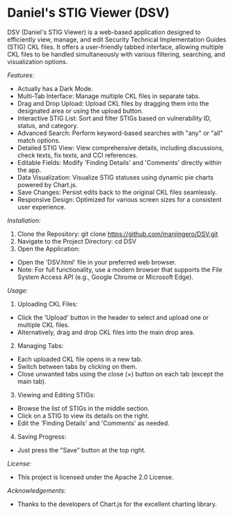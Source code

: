 # Daniel's STIG Viewer (DSV)
 DSV (Daniel's STIG Viewer) is a web-based application designed to efficiently view, manage, and edit Security Technical Implementation Guides (STIG) CKL files. It offers a user-friendly tabbed interface, allowing multiple CKL files to be handled simultaneously with various filtering, searching, and visualization options.
 
*Features:*
- Actually has a Dark Mode.
- Multi-Tab Interface: Manage multiple CKL files in separate tabs.
- Drag and Drop Upload: Upload CKL files by dragging them into the designated area or using the upload button.
- Interactive STIG List: Sort and filter STIGs based on vulnerability ID, status, and category.
- Advanced Search: Perform keyword-based searches with "any" or "all" match options.
- Detailed STIG View: View comprehensive details, including discussions, check texts, fix texts, and CCI references.
- Editable Fields: Modify 'Finding Details' and 'Comments' directly within the app.
- Data Visualization: Visualize STIG statuses using dynamic pie charts powered by Chart.js.
- Save Changes: Persist edits back to the original CKL files seamlessly.
- Responsive Design: Optimized for various screen sizes for a consistent user experience.

 *Installation:*
 1. Clone the Repository:
   git clone https://github.com/manjingero/DSV.git
 2. Navigate to the Project Directory:
   cd DSV
 3. Open the Application:
   - Open the 'DSV.html' file in your preferred web browser.
   - Note: For full functionality, use a modern browser that supports the File System Access API (e.g., Google Chrome or Microsoft Edge).

*Usage:*
 1. Uploading CKL Files:
   - Click the 'Upload' button in the header to select and upload one or multiple CKL files.
   - Alternatively, drag and drop CKL files into the main drop area.
 2. Managing Tabs:
   - Each uploaded CKL file opens in a new tab.
   - Switch between tabs by clicking on them.
   - Close unwanted tabs using the close (×) button on each tab (except the main tab).
 3. Viewing and Editing STIGs:
   - Browse the list of STIGs in the middle section.
   - Click on a STIG to view its details on the right.
   - Edit the 'Finding Details' and 'Comments' as needed.
 4. Saving Progress:
   - Just press the "Save" button at the top right.
  

 *License:*
 - This project is licensed under the Apache 2.0 License.

 *Acknowledgements:*
 - Thanks to the developers of Chart.js for the excellent charting library.
